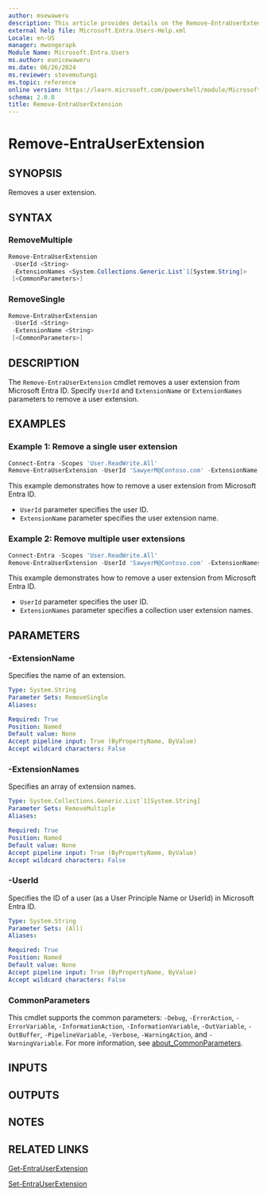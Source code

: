 ```yaml
---
author: msewaweru
description: This article provides details on the Remove-EntraUserExtension command.
external help file: Microsoft.Entra.Users-Help.xml
Locale: en-US
manager: mwongerapk
Module Name: Microsoft.Entra.Users
ms.author: eunicewaweru
ms.date: 06/26/2024
ms.reviewer: stevemutungi
ms.topic: reference
online version: https://learn.microsoft.com/powershell/module/Microsoft.Entra.Users/Remove-EntraUserExtension
schema: 2.0.0
title: Remove-EntraUserExtension
---
```


# Remove-EntraUserExtension

## SYNOPSIS

Removes a user extension.

## SYNTAX

### RemoveMultiple

```powershell
Remove-EntraUserExtension
 -UserId <String>
 -ExtensionNames <System.Collections.Generic.List`1[System.String]>
 [<CommonParameters>]
```

### RemoveSingle

```powershell
Remove-EntraUserExtension
 -UserId <String>
 -ExtensionName <String>
 [<CommonParameters>]
```

## DESCRIPTION

The `Remove-EntraUserExtension` cmdlet removes a user extension from Microsoft Entra ID. Specify `UserId` and `ExtensionName` or `ExtensionNames` parameters to remove a user extension.

## EXAMPLES

### Example 1: Remove a single user extension

```powershell
Connect-Entra -Scopes 'User.ReadWrite.All'
Remove-EntraUserExtension -UserId 'SawyerM@Contoso.com' -ExtensionName 'extension_bbbbbbbb111122223333cccccccccccc_TestExtension'
```

This example demonstrates how to remove a user extension from Microsoft Entra ID.

- `UserId` parameter specifies the user ID.
- `ExtensionName` parameter specifies the user extension name.

### Example 2: Remove multiple user extensions

```powershell
Connect-Entra -Scopes 'User.ReadWrite.All'
Remove-EntraUserExtension -UserId 'SawyerM@Contoso.com' -ExtensionNames 'extension_bbbbbbbb111122223333cccccccccccc_TestExtension','extension_bbbbbbbb111122223333cccccccccccc_DummyExtension'
```

This example demonstrates how to remove a user extension from Microsoft Entra ID.

- `UserId` parameter specifies the user ID.
- `ExtensionNames` parameter specifies a collection user extension names.

## PARAMETERS

### -ExtensionName

Specifies the name of an extension.

```yaml
Type: System.String
Parameter Sets: RemoveSingle
Aliases:

Required: True
Position: Named
Default value: None
Accept pipeline input: True (ByPropertyName, ByValue)
Accept wildcard characters: False
```

### -ExtensionNames

Specifies an array of extension names.

```yaml
Type: System.Collections.Generic.List`1[System.String]
Parameter Sets: RemoveMultiple
Aliases:

Required: True
Position: Named
Default value: None
Accept pipeline input: True (ByPropertyName, ByValue)
Accept wildcard characters: False
```

### -UserId

Specifies the ID of a user (as a User Principle Name or UserId) in Microsoft Entra ID.

```yaml
Type: System.String
Parameter Sets: (All)
Aliases:

Required: True
Position: Named
Default value: None
Accept pipeline input: True (ByPropertyName, ByValue)
Accept wildcard characters: False
```

### CommonParameters

This cmdlet supports the common parameters: `-Debug`, `-ErrorAction`, `-ErrorVariable`, `-InformationAction`, `-InformationVariable`, `-OutVariable`, `-OutBuffer`, `-PipelineVariable`, `-Verbose`, `-WarningAction`, and `-WarningVariable`. For more information, see [about_CommonParameters](https://go.microsoft.com/fwlink/?LinkID=113216).

## INPUTS

## OUTPUTS

## NOTES

## RELATED LINKS

[Get-EntraUserExtension](Get-EntraUserExtension.md)

[Set-EntraUserExtension](Set-EntraUserExtension.md)
